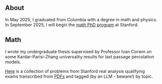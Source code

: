 ## About
In May 2025, I graduated from Columbia with a degree in math and physics. In September 2025, I will begin the [math PhD program](https://mathematics.stanford.edu/academics/graduate-students/phd-program) at Stanford. 

## Math
I wrote my undergraduate thesis supervised by Professor Ivan Corwin on some Kardar-Parisi-Zhang universality results for last passage percolation models.

[Here](https://jameshstephens.github.io/stanford-quals/) is a collection of problems from Stanford real analysis qualifying exams transcribed from [PDFs](https://drive.google.com/drive/folders/1V6RwKA4sHFAfqiyIKJ45m8sNJOGVIapg) and tagged (by an LLM - beware!) by topic.
